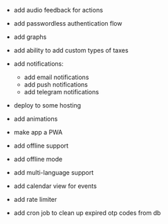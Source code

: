 - add audio feedback for actions

- add passwordless authentication flow

- add graphs

- add ability to add custom types of taxes

- add notifications:

  - add email notifications
  - add push notifications
  - add telegram notifications

- deploy to some hosting

- add animations

- make app a PWA

- add offline support

- add offline mode

- add multi-language support

- add calendar view for events

- add rate limiter

- add cron job to clean up expired otp codes from db
